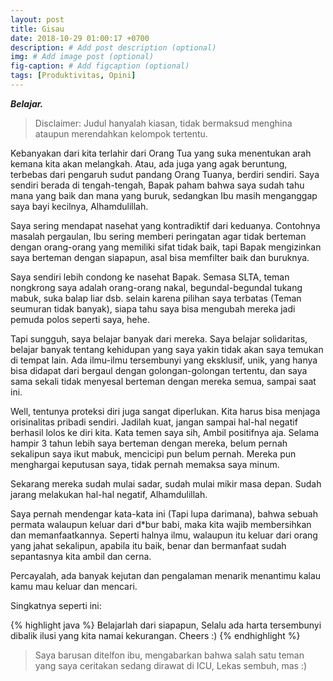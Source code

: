 ```yaml
---
layout: post
title: Gisau
date: 2018-10-29 01:00:17 +0700
description: # Add post description (optional)
img: # Add image post (optional)
fig-caption: # Add figcaption (optional)
tags: [Produktivitas, Opini]
---
```


***Belajar.***

>Disclaimer: Judul hanyalah kiasan, tidak bermaksud menghina ataupun merendahkan kelompok tertentu.

Kebanyakan dari kita terlahir dari Orang Tua yang suka menentukan arah kemana kita akan melangkah. Atau, ada juga yang agak beruntung, terbebas dari pengaruh sudut pandang Orang Tuanya, berdiri sendiri. Saya sendiri berada di tengah-tengah, Bapak paham bahwa saya sudah tahu mana yang baik dan mana yang buruk, sedangkan Ibu masih menganggap saya bayi kecilnya, Alhamdulillah.

Saya sering mendapat nasehat yang kontradiktif dari keduanya. Contohnya masalah pergaulan, Ibu sering memberi peringatan agar tidak berteman dengan orang-orang yang memiliki sifat tidak baik, tapi Bapak mengizinkan saya berteman dengan siapapun, asal bisa memfilter baik dan buruknya.

Saya sendiri lebih condong ke nasehat Bapak. Semasa SLTA, teman nongkrong saya adalah orang-orang nakal, begundal-begundal tukang mabuk, suka balap liar dsb. selain karena pilihan saya terbatas (Teman seumuran tidak banyak), siapa tahu saya bisa mengubah mereka jadi pemuda polos seperti saya, hehe.

Tapi sungguh, saya belajar banyak dari mereka. Saya belajar solidaritas, belajar banyak tentang kehidupan yang saya yakin tidak akan saya temukan di tempat lain. Ada ilmu-ilmu tersembunyi yang eksklusif, unik, yang hanya bisa didapat dari bergaul dengan golongan-golongan tertentu, dan saya sama sekali tidak menyesal berteman dengan mereka semua, sampai saat ini.

Well, tentunya proteksi diri juga sangat diperlukan. Kita harus bisa menjaga orisinalitas pribadi sendiri. Jadilah kuat, jangan sampai hal-hal negatif berhasil lolos ke diri kita. Kata temen saya sih, Ambil positifnya aja. Selama hampir 3 tahun lebih saya berteman dengan mereka, belum pernah sekalipun saya ikut mabuk, mencicipi pun belum pernah. Mereka pun menghargai keputusan saya, tidak pernah memaksa saya minum.

Sekarang mereka sudah mulai sadar, sudah mulai mikir masa depan. Sudah jarang melakukan hal-hal negatif, Alhamdulillah.

Saya pernah mendengar kata-kata ini (Tapi lupa darimana), bahwa sebuah permata walaupun keluar dari d*bur babi, maka kita wajib membersihkan dan memanfaatkannya. Seperti halnya ilmu, walaupun itu keluar dari orang yang jahat sekalipun, apabila itu baik, benar dan bermanfaat sudah sepantasnya kita ambil dan cerna.

Percayalah, ada banyak kejutan dan pengalaman menarik menantimu kalau kamu mau keluar dan mencari.

Singkatnya seperti ini:

{% highlight java %}
Belajarlah dari siapapun,
Selalu ada harta tersembunyi dibalik ilusi yang kita namai kekurangan.
Cheers :)
{% endhighlight %}

>Saya barusan ditelfon ibu, mengabarkan bahwa salah satu teman yang saya ceritakan sedang dirawat di ICU,
>Lekas sembuh, mas :)
